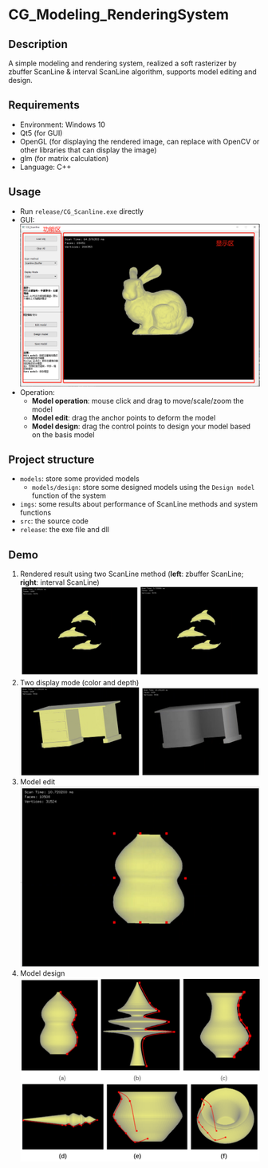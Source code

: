 # CG_Modeling_RenderingSystem

## Description
A simple modeling and rendering system, realized a soft rasterizer by zbuffer ScanLine &amp; interval ScanLine algorithm, supports model editing and design.

## Requirements
- Environment: Windows 10
- Qt5 (for GUI)
- OpenGL (for displaying the rendered image, can replace with OpenCV or other libraries that can display the image)
- glm (for matrix calculation)
- Language: C++

## Usage
- Run `release/CG_Scanline.exe` directly
- GUI:
  ![](imgs/ui.png)
- Operation:
  - **Model operation**: mouse click and drag to move/scale/zoom the model
  - **Model edit**: drag the anchor points to deform the model
  - **Model design**: drag the control points to design your model based on the basis model
  
## Project structure
- `models`: store some provided models
  - `models/design`: store some designed models using the `Design model` function of the system
- `imgs`: some results about performance of ScanLine methods and system functions
- `src`: the source code
- `release`: the exe file and dll

## Demo
1. Rendered result using two ScanLine method (**left**: zbuffer ScanLine; **right**: interval ScanLine)
![](imgs/zbuffer_vs_interval_scan_method.png)
2. Two display mode (color and depth)
![](imgs/color_vs_depth_mode.png)
3. Model edit
![](imgs/model_edit_result.png)
4. Model design
![](imgs/model_design_result.png)
